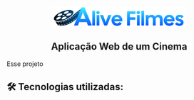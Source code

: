 <p align="center">
  <a href="https://github.com/pondianxz/Alive-Filmes-web">
    <img src="logo.png" width="300"/>
  </a>
</p>

<h2 align="center">Aplicação Web de um Cinema</h2>

Esse projeto

## 🛠 Tecnologias utilizadas:
